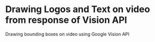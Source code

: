 # Drawing Logos and Text on video from response of Vision API
 Drawing bounding boxes on video using Google Vision API


